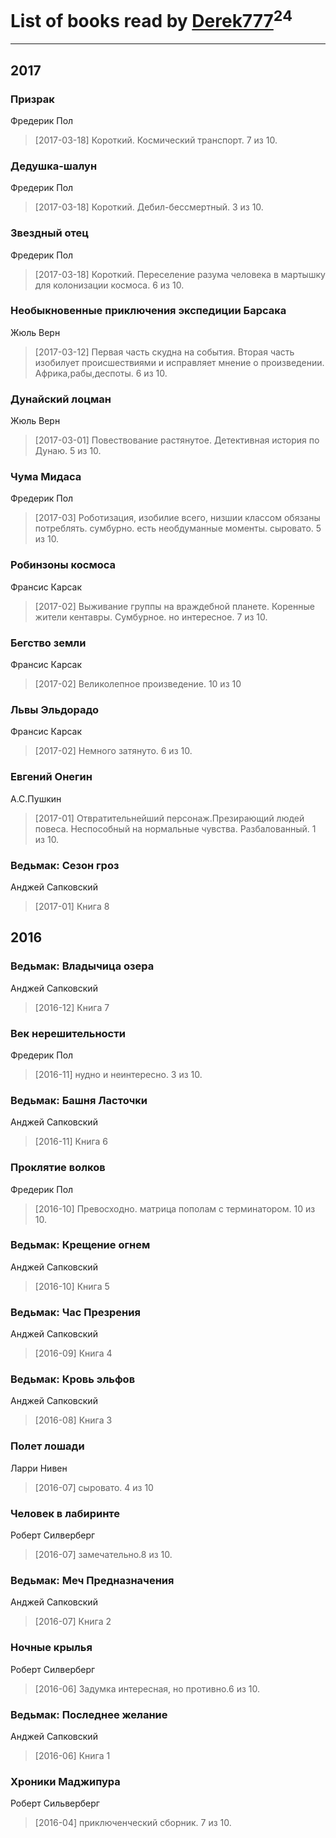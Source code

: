# List of books read by [Derek777](http://openid.yandex.ru/Derek777/)<sup>24</sup>
---

## 2017

### Призрак
Фредерик Пол
> [2017-03-18] Короткий. Космический транспорт. 7 из 10.


### Дедушка-шалун
Фредерик Пол
> [2017-03-18] Короткий. Дебил-бессмертный. 3 из 10.


### Звездный отец
Фредерик Пол
> [2017-03-18] Короткий. Переселение разума человека в мартышку для колонизации космоса. 6 из 10.


### Необыкновенные приключения экспедиции Барсака
Жюль Верн
> [2017-03-12] Первая часть скудна на события. Вторая часть изобилует происшествиями и исправляет мнение о произведении. Африка,рабы,деспоты. 6 из 10.


### Дунайский лоцман
Жюль Верн
> [2017-03-01] Повествование растянутое. Детективная история по Дунаю. 5 из 10.


### Чума Мидаса
Фредерик Пол
> [2017-03] Роботизация, изобилие всего, низшии классом обязаны потреблять.  сумбурно. есть необдуманные моменты. сыровато. 5 из 10.


### Робинзоны космоса
Франсис Карсак
> [2017-02] Выживание группы на враждебной планете. Коренные жители кентавры. Сумбурное. но интересное. 7 из 10.


### Бегство земли
Франсис Карсак
> [2017-02] Великолепное произведение. 10 из 10


### Львы Эльдорадо
Франсис Карсак
> [2017-02] Немного затянуто. 6 из 10.


### Евгений Онегин
А.С.Пушкин
> [2017-01] Отвратительнейший персонаж.Презирающий людей повеса. Неспособный на нормальные чувства. Разбалованный. 1 из 10.


### Ведьмак: Сезон гроз
Анджей Сапковский
> [2017-01] Книга 8



## 2016

### Ведьмак: Владычица озера
Анджей Сапковский
> [2016-12] Книга 7


### Век нерешительности
Фредерик Пол
> [2016-11] нудно и неинтересно. 3 из 10.


### Ведьмак: Башня Ласточки
Анджей Сапковский
> [2016-11] Книга 6


### Проклятие волков
Фредерик Пол
> [2016-10] Превосходно. матрица пополам с терминатором. 10 из 10.


### Ведьмак: Крещение огнем
Анджей Сапковский
> [2016-10] Книга 5


### Ведьмак: Час Презрения
Анджей Сапковский
> [2016-09] Книга 4


### Ведьмак: Кровь эльфов
Анджей Сапковский
> [2016-08] Книга 3


### Полет лошади
Ларри Нивен
> [2016-07] сыровато. 4 из 10


### Человек в лабиринте
Роберт Силверберг
> [2016-07] замечательно.8 из 10.


### Ведьмак: Меч Предназначения
Анджей Сапковский
> [2016-07] Книга 2


### Ночные крылья
Роберт Силверберг
> [2016-06] Задумка интересная, но противно.6 из 10.


### Ведьмак: Последнее желание
Анджей Сапковский
> [2016-06] Книга 1


### Хроники Маджипура
Роберт Сильверберг
> [2016-04] приключенческий сборник. 7 из 10.



